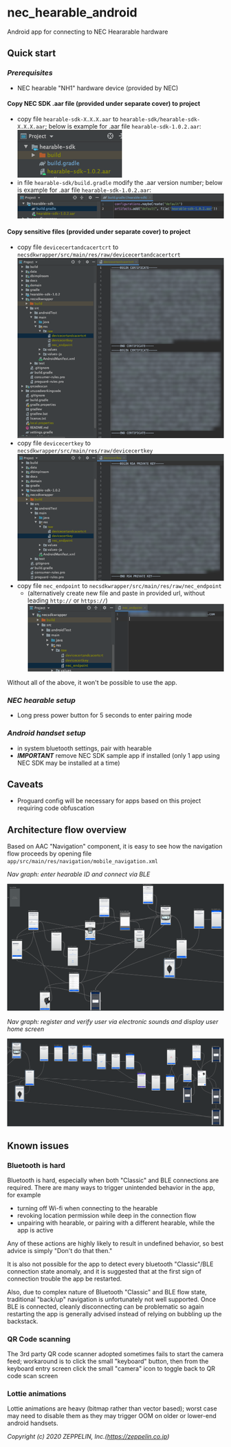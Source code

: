 # nec_hearable_android
Android app for connecting to NEC Heararable hardware

## Quick start

### _Prerequisites_
 - NEC hearable "NH1" hardware device (provided by NEC)

#### Copy NEC SDK .aar file (provided under separate cover) to project
 - copy file `hearable-sdk-X.X.X.aar` to `hearable-sdk/hearable-sdk-X.X.X.aar`; below is example for .aar file `hearable-sdk-1.0.2.aar`:<br>
![alt text](docs/screengrabs/hearable-sdk-aar-file-copied.png "hearable-sdk-1.0.2.aar file")
 - in file `hearable-sdk/build.gradle` modify the .aar version number; below is example for .aar file `hearable-sdk-1.0.2.aar`:<br>
![alt text](docs/screengrabs/hearable-sdk_build.gradle_adjust_filename.png "modify SDK version number in hearable-sdk/build.gradle file")
 
#### Copy sensitive files (provided under separate cover) to project
 - copy file `devicecertandcacertcrt` to `necsdkwrapper/src/main/res/raw/devicecertandcacertcrt`<br>
![alt text](docs/screengrabs/res_raw_devicecertandcacertcrt.png "devicecertandcacertcrt raw resource file")
 - copy file `devicecertkey` to `necsdkwrapper/src/main/res/raw/devicecertkey`<br>
![alt text](docs/screengrabs/res_raw_devicecertkey.png "devicecertkey raw resource file")
 - copy file `nec_endpoint` to `necsdkwrapper/src/main/res/raw/nec_endpoint`<br>
   - (alternatively create new file and paste in provided url, without leading `http://` or `https://`)<br>
![alt text](docs/screengrabs/res_raw_nec_endpoint.png "nec_endpoint raw resource file")


Without all of the above, it won't be possible to use the app.

### _NEC hearable setup_<br>
 - Long press power button for 5 seconds to enter pairing mode
 
### _Android handset setup_<br>
 - in system bluetooth settings, pair with hearable
 - _**IMPORTANT**_ remove NEC SDK sample app if installed (only 1 app using NEC SDK may be installed at a time)

## Caveats
 - Proguard config will be necessary for apps based on this project requiring code obfuscation
 
## Architecture flow overview
Based on AAC "Navigation" component, it is easy to see how the navigation flow proceeds by opening file 
`app/src/main/res/navigation/mobile_navigation.xml`<br>

_Nav graph: enter hearable ID and connect via BLE_

![alt text](docs/screengrabs/nav_graph_main_1of2.png "AAC Navigation component graph (main)")

_Nav graph: register and verify user via electronic sounds and display user home screen_

![alt text](docs/screengrabs/nav_graph_main_2of2.png "AAC Navigation component graph (earpiece connection)")

## Known issues

### Bluetooth is hard
Bluetooth is hard, especially when both "Classic" and BLE connections are required.  There are many ways to trigger
unintended behavior in the app, for example 
 - turning off Wi-fi when connecting to the hearable
 - revoking location permission while deep in the connection flow
 - unpairing with hearable, or pairing with a different hearable, while the app is active

Any of these actions are highly likely to result in undefined behavior, so
best advice is simply "Don't do that then."  

It is also not possible for the app to detect every bluetooth "Classic"/BLE connection state
anomaly, and it is suggested that at the first sign of connection trouble the app be restarted.

Also, due to complex nature of Bluetooth "Classic" and BLE flow state, traditional "back/up" navigation is
unfortunately not well supported.  Once BLE is connected, cleanly disconnecting can be problematic so again
restarting the app is generally advised instead of relying on bubbling up the backstack.

### QR Code scanning
The 3rd party QR code scanner adopted sometimes fails to start the camera feed; workaround is to click
the small "keyboard" button, then from the keyboard entry screen click the small "camera" icon to toggle
back to QR code scan screen

### Lottie animations
Lottie animations are heavy (bitmap rather than vector based); worst case may need to disable them
as they may trigger OOM on older or lower-end android handsets.

_Copyright (c) 2020 ZEPPELIN, Inc.(https://zeppelin.co.jp)_
